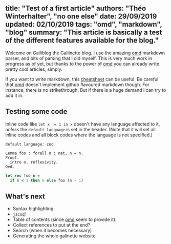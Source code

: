 title: "Test of a first article"
authors: "Théo Winterhalter", "no one else"
date: 29/09/2019
updated: 02/10/2019
tags: "omd", "markdown", "blog"
summary: "This article is basically a test of the different features available for the blog."
----------------------------------------
Welcome on Galliblog the Gallinette blog. I use the amazing [omd]
markdown parser, and bits of parsing that I did myself.
This is very much work in progress as of yet, but thanks to the power of
[omd] you can already write pretty cool articles, simply.

If you want to write markdown, this [cheatsheet] can be useful.
Be careful that [omd] doesn't implement github flavoured markdown though.
For instance, there is no strikethrough. But if there is a huge demand I can
try to add it in.

## Testing some code

Inline code like `let x := 1 in x` doesn't have any language affected to it,
_unless_ the `default language` is set in the header.
(Note that it will set all inline codes and all block codes where the language
is not specified.)

```
default language: coq
```

```coq
Lemma foo : forall n : nat, n = n.
Proof.
  intro n. reflexivity.
Qed.
```

```ocaml
let rec foo n =
  if n < 1 then 0 else foo (n - 1)
```

## What's next

- Syntax highlighting.
- `jscoq`!
- Table of contents (since [omd] seem to provide it).
- Collect references to put at the end?
- Search (when it becomes necessary)
- Generating the whole galinette website

[jscoq]: https://github.com/ejgallego/jscoq
[omd]: https://github.com/ocaml/omd
[cheatsheet]: https://github.com/adam-p/markdown-here/wiki/Markdown-Cheatsheet
